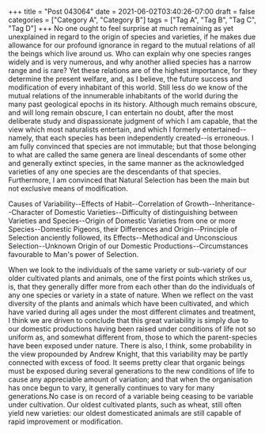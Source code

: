 +++
title = "Post 043064"
date = 2021-06-02T03:40:26-07:00
draft = false
categories = ["Category A", "Category B"]
tags = ["Tag A", "Tag B", "Tag C", "Tag D"]
+++
No one ought to feel surprise at much remaining as yet unexplained in regard to the origin of species and varieties, if he makes due allowance for our profound ignorance in regard to the mutual relations of all the beings which live around us. Who can explain why one species ranges widely and is very numerous, and why another allied species has a narrow range and is rare? Yet these relations are of the highest importance, for they determine the present welfare, and, as I believe, the future success and modification of every inhabitant of this world. Still less do we know of the mutual relations of the innumerable inhabitants of the world during the many past geological epochs in its history. Although much remains obscure, and will long remain obscure, I can entertain no doubt, after the most deliberate study and dispassionate judgment of which I am capable, that the view which most naturalists entertain, and which I formerly entertained--namely, that each species has been independently created--is erroneous. I am fully convinced that species are not immutable; but that those belonging to what are called the same genera are lineal descendants of some other and generally extinct species, in the same manner as the acknowledged varieties of any one species are the descendants of that species. Furthermore, I am convinced that Natural Selection has been the main but not exclusive means of modification.

Causes of Variability--Effects of Habit--Correlation of Growth--Inheritance--Character of Domestic Varieties--Difficulty of distinguishing between Varieties and Species--Origin of Domestic Varieties from one or more Species--Domestic Pigeons, their Differences and Origin--Principle of Selection anciently followed, its Effects--Methodical and Unconscious Selection--Unknown Origin of our Domestic Productions--Circumstances favourable to Man's power of Selection.

When we look to the individuals of the same variety or sub-variety of our older cultivated plants and animals, one of the first points which strikes us, is, that they generally differ more from each other than do the individuals of any one species or variety in a state of nature. When we reflect on the vast diversity of the plants and animals which have been cultivated, and which have varied during all ages under the most different climates and treatment, I think we are driven to conclude that this great variability is simply due to our domestic productions having been raised under conditions of life not so uniform as, and somewhat different from, those to which the parent-species have been exposed under nature. There is also, I think, some probability in the view propounded by Andrew Knight, that this variability may be partly connected with excess of food. It seems pretty clear that organic beings must be exposed during several generations to the new conditions of life to cause any appreciable amount of variation; and that when the organisation has once begun to vary, it generally continues to vary for many generations.No case is on record of a variable being ceasing to be variable under cultivation. Our oldest cultivated plants, such as wheat, still often yield new varieties: our oldest domesticated animals are still capable of rapid improvement or modification.
